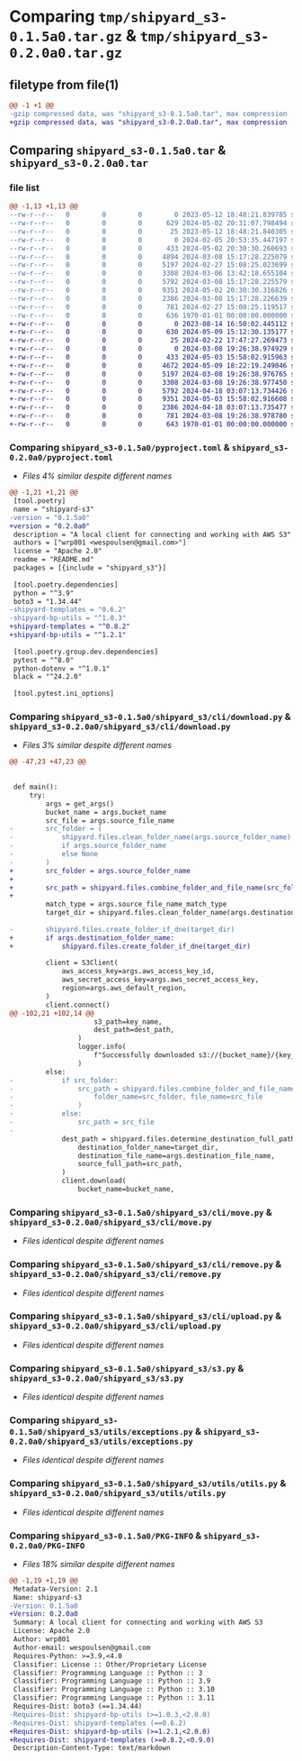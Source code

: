 # Comparing `tmp/shipyard_s3-0.1.5a0.tar.gz` & `tmp/shipyard_s3-0.2.0a0.tar.gz`

## filetype from file(1)

```diff
@@ -1 +1 @@
-gzip compressed data, was "shipyard_s3-0.1.5a0.tar", max compression
+gzip compressed data, was "shipyard_s3-0.2.0a0.tar", max compression
```

## Comparing `shipyard_s3-0.1.5a0.tar` & `shipyard_s3-0.2.0a0.tar`

### file list

```diff
@@ -1,13 +1,13 @@
--rw-r--r--   0        0        0        0 2023-05-12 18:48:21.839785 shipyard_s3-0.1.5a0/README.md
--rw-r--r--   0        0        0      629 2024-05-02 20:31:07.798494 shipyard_s3-0.1.5a0/pyproject.toml
--rw-r--r--   0        0        0       25 2023-05-12 18:48:21.840305 shipyard_s3-0.1.5a0/shipyard_s3/__init__.py
--rw-r--r--   0        0        0        0 2024-02-05 20:53:35.447197 shipyard_s3-0.1.5a0/shipyard_s3/cli/__init__.py
--rw-r--r--   0        0        0      433 2024-05-02 20:30:30.260693 shipyard_s3-0.1.5a0/shipyard_s3/cli/authtest.py
--rw-r--r--   0        0        0     4894 2024-03-08 15:17:28.225079 shipyard_s3-0.1.5a0/shipyard_s3/cli/download.py
--rw-r--r--   0        0        0     5197 2024-02-27 15:08:25.023699 shipyard_s3-0.1.5a0/shipyard_s3/cli/move.py
--rw-r--r--   0        0        0     3308 2024-03-06 13:42:18.655104 shipyard_s3-0.1.5a0/shipyard_s3/cli/remove.py
--rw-r--r--   0        0        0     5792 2024-03-08 15:17:28.225579 shipyard_s3-0.1.5a0/shipyard_s3/cli/upload.py
--rw-r--r--   0        0        0     9351 2024-05-02 20:30:30.316826 shipyard_s3-0.1.5a0/shipyard_s3/s3.py
--rw-r--r--   0        0        0     2386 2024-03-08 15:17:28.226639 shipyard_s3-0.1.5a0/shipyard_s3/utils/exceptions.py
--rw-r--r--   0        0        0      781 2024-02-27 15:08:25.119517 shipyard_s3-0.1.5a0/shipyard_s3/utils/utils.py
--rw-r--r--   0        0        0      636 1970-01-01 00:00:00.000000 shipyard_s3-0.1.5a0/PKG-INFO
+-rw-r--r--   0        0        0        0 2023-08-14 16:50:02.445112 shipyard_s3-0.2.0a0/README.md
+-rw-r--r--   0        0        0      630 2024-05-09 15:12:30.135177 shipyard_s3-0.2.0a0/pyproject.toml
+-rw-r--r--   0        0        0       25 2024-02-22 17:47:27.269473 shipyard_s3-0.2.0a0/shipyard_s3/__init__.py
+-rw-r--r--   0        0        0        0 2024-03-08 19:26:38.974929 shipyard_s3-0.2.0a0/shipyard_s3/cli/__init__.py
+-rw-r--r--   0        0        0      433 2024-05-03 15:58:02.915963 shipyard_s3-0.2.0a0/shipyard_s3/cli/authtest.py
+-rw-r--r--   0        0        0     4672 2024-05-09 18:22:19.249046 shipyard_s3-0.2.0a0/shipyard_s3/cli/download.py
+-rw-r--r--   0        0        0     5197 2024-03-08 19:26:38.976765 shipyard_s3-0.2.0a0/shipyard_s3/cli/move.py
+-rw-r--r--   0        0        0     3308 2024-03-08 19:26:38.977450 shipyard_s3-0.2.0a0/shipyard_s3/cli/remove.py
+-rw-r--r--   0        0        0     5792 2024-04-18 03:07:13.734426 shipyard_s3-0.2.0a0/shipyard_s3/cli/upload.py
+-rw-r--r--   0        0        0     9351 2024-05-03 15:58:02.916608 shipyard_s3-0.2.0a0/shipyard_s3/s3.py
+-rw-r--r--   0        0        0     2386 2024-04-18 03:07:13.735477 shipyard_s3-0.2.0a0/shipyard_s3/utils/exceptions.py
+-rw-r--r--   0        0        0      781 2024-03-08 19:26:38.978780 shipyard_s3-0.2.0a0/shipyard_s3/utils/utils.py
+-rw-r--r--   0        0        0      643 1970-01-01 00:00:00.000000 shipyard_s3-0.2.0a0/PKG-INFO
```

### Comparing `shipyard_s3-0.1.5a0/pyproject.toml` & `shipyard_s3-0.2.0a0/pyproject.toml`

 * *Files 4% similar despite different names*

```diff
@@ -1,21 +1,21 @@
 [tool.poetry]
 name = "shipyard-s3"
-version = "0.1.5a0"
+version = "0.2.0a0"
 description = "A local client for connecting and working with AWS S3"
 authors = ["wrp801 <wespoulsen@gmail.com>"]
 license = "Apache 2.0"
 readme = "README.md"
 packages = [{include = "shipyard_s3"}]
 
 [tool.poetry.dependencies]
 python = "^3.9"
 boto3 = "1.34.44"
-shipyard-templates = "0.6.2"
-shipyard-bp-utils = "^1.0.3"
+shipyard-templates = "^0.8.2"
+shipyard-bp-utils = "^1.2.1"
 
 [tool.poetry.group.dev.dependencies]
 pytest = "^8.0"
 python-dotenv = "^1.0.1"
 black = "^24.2.0"
 
 [tool.pytest.ini_options]
```

### Comparing `shipyard_s3-0.1.5a0/shipyard_s3/cli/download.py` & `shipyard_s3-0.2.0a0/shipyard_s3/cli/download.py`

 * *Files 3% similar despite different names*

```diff
@@ -47,23 +47,23 @@
 
 
 def main():
     try:
         args = get_args()
         bucket_name = args.bucket_name
         src_file = args.source_file_name
-        src_folder = (
-            shipyard.files.clean_folder_name(args.source_folder_name)
-            if args.source_folder_name
-            else None
-        )
+        src_folder = args.source_folder_name
+
+        src_path = shipyard.files.combine_folder_and_file_name(src_folder, src_file)
+
         match_type = args.source_file_name_match_type
         target_dir = shipyard.files.clean_folder_name(args.destination_folder_name)
 
-        shipyard.files.create_folder_if_dne(target_dir)
+        if args.destination_folder_name:
+            shipyard.files.create_folder_if_dne(target_dir)
 
         client = S3Client(
             aws_access_key=args.aws_access_key_id,
             aws_secret_access_key=args.aws_secret_access_key,
             region=args.aws_default_region,
         )
         client.connect()
@@ -102,21 +102,14 @@
                     s3_path=key_name,
                     dest_path=dest_path,
                 )
                 logger.info(
                     f"Successfully downloaded s3://{bucket_name}/{key_name} to {dest_path}"
                 )
         else:
-            if src_folder:
-                src_path = shipyard.files.combine_folder_and_file_name(
-                    folder_name=src_folder, file_name=src_file
-                )
-            else:
-                src_path = src_file
-
             dest_path = shipyard.files.determine_destination_full_path(
                 destination_folder_name=target_dir,
                 destination_file_name=args.destination_file_name,
                 source_full_path=src_path,
             )
             client.download(
                 bucket_name=bucket_name,
```

### Comparing `shipyard_s3-0.1.5a0/shipyard_s3/cli/move.py` & `shipyard_s3-0.2.0a0/shipyard_s3/cli/move.py`

 * *Files identical despite different names*

### Comparing `shipyard_s3-0.1.5a0/shipyard_s3/cli/remove.py` & `shipyard_s3-0.2.0a0/shipyard_s3/cli/remove.py`

 * *Files identical despite different names*

### Comparing `shipyard_s3-0.1.5a0/shipyard_s3/cli/upload.py` & `shipyard_s3-0.2.0a0/shipyard_s3/cli/upload.py`

 * *Files identical despite different names*

### Comparing `shipyard_s3-0.1.5a0/shipyard_s3/s3.py` & `shipyard_s3-0.2.0a0/shipyard_s3/s3.py`

 * *Files identical despite different names*

### Comparing `shipyard_s3-0.1.5a0/shipyard_s3/utils/exceptions.py` & `shipyard_s3-0.2.0a0/shipyard_s3/utils/exceptions.py`

 * *Files identical despite different names*

### Comparing `shipyard_s3-0.1.5a0/shipyard_s3/utils/utils.py` & `shipyard_s3-0.2.0a0/shipyard_s3/utils/utils.py`

 * *Files identical despite different names*

### Comparing `shipyard_s3-0.1.5a0/PKG-INFO` & `shipyard_s3-0.2.0a0/PKG-INFO`

 * *Files 18% similar despite different names*

```diff
@@ -1,19 +1,19 @@
 Metadata-Version: 2.1
 Name: shipyard-s3
-Version: 0.1.5a0
+Version: 0.2.0a0
 Summary: A local client for connecting and working with AWS S3
 License: Apache 2.0
 Author: wrp801
 Author-email: wespoulsen@gmail.com
 Requires-Python: >=3.9,<4.0
 Classifier: License :: Other/Proprietary License
 Classifier: Programming Language :: Python :: 3
 Classifier: Programming Language :: Python :: 3.9
 Classifier: Programming Language :: Python :: 3.10
 Classifier: Programming Language :: Python :: 3.11
 Requires-Dist: boto3 (==1.34.44)
-Requires-Dist: shipyard-bp-utils (>=1.0.3,<2.0.0)
-Requires-Dist: shipyard-templates (==0.6.2)
+Requires-Dist: shipyard-bp-utils (>=1.2.1,<2.0.0)
+Requires-Dist: shipyard-templates (>=0.8.2,<0.9.0)
 Description-Content-Type: text/markdown
```

